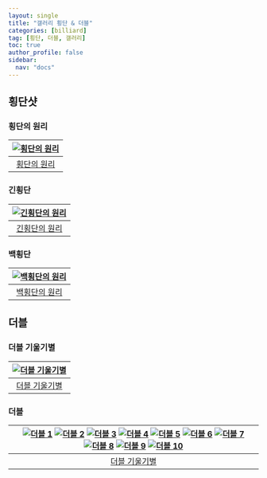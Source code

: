 ```yaml
---
layout: single
title: "갤러리 횡단 & 더블"
categories: [billiard]
tag: [횡단, 더블, 갤러리]
toc: true
author_profile: false
sidebar:
  nav: "docs"
---
```


## 횡단샷

### 횡단의 원리

| [![횡단의 원리](/images/%ED%9A%A1%EB%8B%A8%EC%9D%98%20%EC%9B%90%EB%A6%AC.png)](/images/%ED%9A%A1%EB%8B%A8%EC%9D%98%20%EC%9B%90%EB%A6%AC.png) |
| :---: |
| [횡단의 원리](https://youtu.be/https://youtu.be/btkxMPNcvLU) |

### 긴횡단

| [![긴횡단의 원리](/images/%EA%B8%B4%ED%9A%A1%EB%8B%A8%20%EC%9B%90%EB%A6%AC.png)](/images/%EA%B8%B4%ED%9A%A1%EB%8B%A8%20%EC%9B%90%EB%A6%AC.png) |
| :---: |
| [긴횡단의 원리](https://youtu.be/https://youtu.be/MkyMnz5a6SY) |

### 백횡단

| [![백횡단의 원리](/images/%ED%9A%A1%EB%8B%A8_%EB%B0%B1%ED%9A%A1%EB%8B%A8%EC%9D%98%20%EC%9B%90%EB%A6%AC.png)](/images/%ED%9A%A1%EB%8B%A8_%EB%B0%B1%ED%9A%A1%EB%8B%A8%EC%9D%98%20%EC%9B%90%EB%A6%AC.png) |
| :---: |
| [백횡단의 원리](https://youtu.be/https://youtu.be/dfbmYEcxtlg) |

## 더블

### 더블 기울기별

| [![더블 기울기별](/images/%EB%8D%94%EB%B8%94%20%EA%B8%B0%EC%9A%B8%EA%B8%B0%EB%B3%84.png)](/images/%EB%8D%94%EB%B8%94%20%EA%B8%B0%EC%9A%B8%EA%B8%B0%EB%B3%84.png) |
| :---: |
| [더블 기울기별](https://youtu.be/https://youtu.be/gREIIzy5kP0) |

### 더블

| [![더블 1](/images/%EB%8D%94%EB%B8%94%EC%BF%A0%EC%85%98%201.jpg)](/images/%EB%8D%94%EB%B8%94%EC%BF%A0%EC%85%98%201.jpg) [![더블 2](/images/%EB%8D%94%EB%B8%94%EC%BF%A0%EC%85%98%202.jpg)](/images/%EB%8D%94%EB%B8%94%EC%BF%A0%EC%85%98%202.jpg) [![더블 3](/images/%EB%8D%94%EB%B8%94%EC%BF%A0%EC%85%98%203.jpg)](/images/%EB%8D%94%EB%B8%94%EC%BF%A0%EC%85%98%203.jpg) [![더블 4](/images/%EB%8D%94%EB%B8%94%EC%BF%A0%EC%85%98%204.jpg)](/images/%EB%8D%94%EB%B8%94%EC%BF%A0%EC%85%98%204.jpg) [![더블 5](/images/%EB%8D%94%EB%B8%94%EC%BF%A0%EC%85%98%205.jpg)](/images/%EB%8D%94%EB%B8%94%EC%BF%A0%EC%85%98%205.jpg) [![더블 6](/images/%EB%8D%94%EB%B8%94%EC%BF%A0%EC%85%98%206.jpg)](/images/%EB%8D%94%EB%B8%94%EC%BF%A0%EC%85%98%206.jpg) [![더블 7](/images/%EB%8D%94%EB%B8%94%EC%BF%A0%EC%85%98%207.jpg)](/images/%EB%8D%94%EB%B8%94%EC%BF%A0%EC%85%98%207.jpg) [![더블 8](/images/%EB%8D%94%EB%B8%94%EC%BF%A0%EC%85%98%208.jpg)](/images/%EB%8D%94%EB%B8%94%EC%BF%A0%EC%85%98%208.jpg) [![더블 9](/images/%EB%8D%94%EB%B8%94%EC%BF%A0%EC%85%98%209.jpg)](/images/%EB%8D%94%EB%B8%94%EC%BF%A0%EC%85%98%209.jpg) [![더블 10](/images/%EB%8D%94%EB%B8%94%EC%BF%A0%EC%85%98%2010.jpg)](/images/%EB%8D%94%EB%B8%94%EC%BF%A0%EC%85%98%2010.jpg) |
| :---: |
| [더블 기울기별](https://youtu.be/https://youtu.be/dq5b0oZnYoc) |

